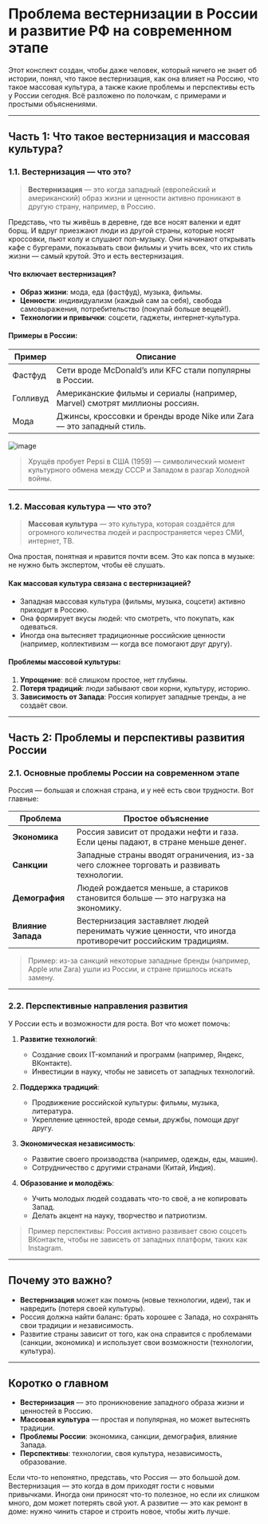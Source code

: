 # Проблема вестернизации в России и развитие РФ на современном этапе

Этот конспект создан, чтобы даже человек, который ничего не знает об истории, понял, что такое вестернизация, как она влияет на Россию, что такое массовая культура, а также какие проблемы и перспективы есть у России сегодня. Всё разложено по полочкам, с примерами и простыми объяснениями.

---

## Часть 1: Что такое вестернизация и массовая культура?

### 1.1. Вестернизация — что это?

> **Вестернизация** — это когда западный (европейский и американский) образ жизни и ценности активно проникают в другую страну, например, в Россию.

Представь, что ты живёшь в деревне, где все носят валенки и едят борщ. И вдруг приезжают люди из другой страны, которые носят кроссовки, пьют колу и слушают поп-музыку. Они начинают открывать кафе с бургерами, показывать свои фильмы и учить всех, что их стиль жизни — самый крутой. Это и есть вестернизация.

#### Что включает вестернизация?
- **Образ жизни**: мода, еда (фастфуд), музыка, фильмы.
- **Ценности**: индивидуализм (каждый сам за себя), свобода самовыражения, потребительство (покупай больше вещей!).
- **Технологии и привычки**: соцсети, гаджеты, интернет-культура.

#### Примеры в России:
| Пример | Описание |
|--------|----------|
| Фастфуд | Сети вроде McDonald’s или KFC стали популярны в России. |
| Голливуд | Американские фильмы и сериалы (например, Marvel) смотрят миллионы россиян. |
| Мода | Джинсы, кроссовки и бренды вроде Nike или Zara — это западный стиль. |

![image](https://github.com/user-attachments/assets/aac4c239-249b-4fc2-a680-1a76dde60626)
> Хрущёв пробует Pepsi в США (1959) — символический момент культурного обмена между СССР и Западом в разгар Холодной войны.
---

### 1.2. Массовая культура — что это?

> **Массовая культура** — это культура, которая создаётся для огромного количества людей и распространяется через СМИ, интернет, ТВ.

Она простая, понятная и нравится почти всем. Это как попса в музыке: не нужно быть экспертом, чтобы её слушать.

#### Как массовая культура связана с вестернизацией?
- Западная массовая культура (фильмы, музыка, соцсети) активно приходит в Россию.
- Она формирует вкусы людей: что смотреть, что покупать, как одеваться.
- Иногда она вытесняет традиционные российские ценности (например, коллективизм — когда все помогают друг другу).

#### Проблемы массовой культуры:
1. **Упрощение**: всё слишком простое, нет глубины.
2. **Потеря традиций**: люди забывают свои корни, культуру, историю.
3. **Зависимость от Запада**: Россия копирует западные тренды, а не создаёт свои.

---

## Часть 2: Проблемы и перспективы развития России

### 2.1. Основные проблемы России на современном этапе

Россия — большая и сложная страна, и у неё есть свои трудности. Вот главные:

| Проблема | Простое объяснение |
|----------|--------------------|
| **Экономика** | Россия зависит от продажи нефти и газа. Если цены падают, в стране меньше денег. |
| **Санкции** | Западные страны вводят ограничения, из-за чего сложнее торговать и развивать технологии. |
| **Демография** | Людей рождается меньше, а стариков становится больше — это нагрузка на экономику. |
| **Влияние Запада** | Вестернизация заставляет людей перенимать чужие ценности, что иногда противоречит российским традициям. |

> Пример: из-за санкций некоторые западные бренды (например, Apple или Zara) ушли из России, и стране пришлось искать замену.

---

### 2.2. Перспективные направления развития

У России есть и возможности для роста. Вот что может помочь:

1. **Развитие технологий**:
   - Создание своих IT-компаний и программ (например, Яндекс, ВКонтакте).
   - Инвестиции в науку, чтобы не зависеть от западных технологий.

2. **Поддержка традиций**:
   - Продвижение российской культуры: фильмы, музыка, литература.
   - Укрепление ценностей, вроде семьи, дружбы, помощи друг другу.

3. **Экономическая независимость**:
   - Развитие своего производства (например, одежды, еды, машин).
   - Сотрудничество с другими странами (Китай, Индия).

4. **Образование и молодёжь**:
   - Учить молодых людей создавать что-то своё, а не копировать Запад.
   - Делать акцент на науку, творчество и патриотизм.

> Пример перспективы: Россия активно развивает свою соцсеть ВКонтакте, чтобы не зависеть от западных платформ, таких как Instagram.

---

## Почему это важно?

- **Вестернизация** может как помочь (новые технологии, идеи), так и навредить (потеря своей культуры).
- Россия должна найти баланс: брать хорошее с Запада, но сохранять свои традиции и независимость.
- Развитие страны зависит от того, как она справится с проблемами (санкции, экономика) и использует свои возможности (технологии, культура).

---

## Коротко о главном
- **Вестернизация** — это проникновение западного образа жизни и ценностей в Россию.
- **Массовая культура** — простая и популярная, но может вытеснять традиции.
- **Проблемы России**: экономика, санкции, демография, влияние Запада.
- **Перспективы**: технологии, своя культура, независимость, образование.

Если что-то непонятно, представь, что Россия — это большой дом. Вестернизация — это когда в дом приходят гости с новыми привычками. Иногда они приносят что-то полезное, но если их слишком много, дом может потерять свой уют. А развитие — это как ремонт в доме: нужно чинить старое и строить новое, чтобы жить лучше.
